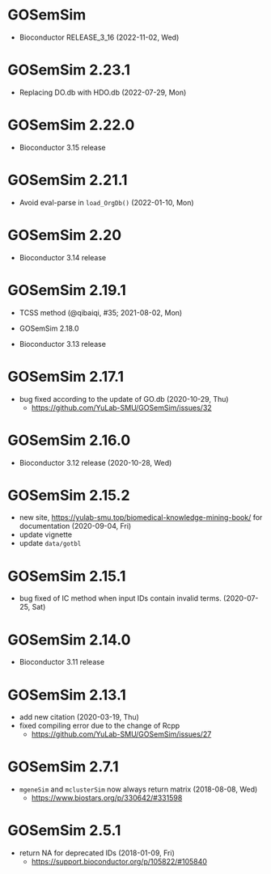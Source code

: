 # GOSemSim

+ Bioconductor RELEASE_3_16 (2022-11-02, Wed)

# GOSemSim 2.23.1

+ Replacing DO.db with HDO.db (2022-07-29, Mon)

# GOSemSim 2.22.0

+ Bioconductor 3.15 release

# GOSemSim 2.21.1

+ Avoid eval-parse in `load_OrgDb()` (2022-01-10, Mon)

# GOSemSim 2.20

+ Bioconductor 3.14 release

# GOSemSim 2.19.1

+ TCSS method (@qibaiqi, #35; 2021-08-02, Mon)

+ GOSemSim 2.18.0

+ Bioconductor 3.13 release

# GOSemSim 2.17.1

+ bug fixed according to the update of GO.db (2020-10-29, Thu)
  - <https://github.com/YuLab-SMU/GOSemSim/issues/32>
  
# GOSemSim 2.16.0

+ Bioconductor 3.12 release (2020-10-28, Wed)

# GOSemSim 2.15.2

+ new site, <https://yulab-smu.top/biomedical-knowledge-mining-book/> for documentation (2020-09-04, Fri)
+ update vignette
+ update `data/gotbl`

# GOSemSim 2.15.1

+ bug fixed of IC method when input IDs contain invalid terms. (2020-07-25, Sat)

# GOSemSim 2.14.0

+ Bioconductor 3.11 release


# GOSemSim 2.13.1

+ add new citation (2020-03-19, Thu)
+ fixed compiling error due to the change of Rcpp 
  - <https://github.com/YuLab-SMU/GOSemSim/issues/27>

# GOSemSim 2.7.1

+ `mgeneSim` and `mclusterSim` now always return matrix (2018-08-08, Wed)
    - <https://www.biostars.org/p/330642/#331598>

# GOSemSim 2.5.1

+ return NA for deprecated IDs (2018-01-09, Fri)
    - <https://support.bioconductor.org/p/105822/#105840>
